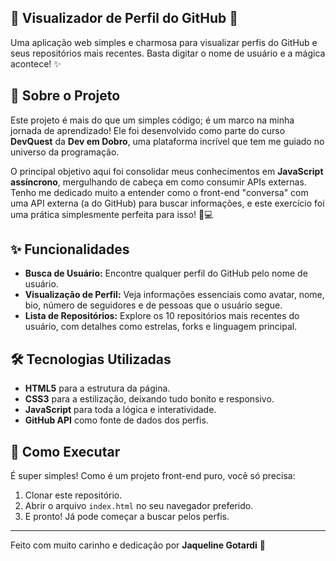 ## 🚀 Visualizador de Perfil do GitHub 🚀

Uma aplicação web simples e charmosa para visualizar perfis do GitHub e seus repositórios mais recentes. Basta digitar o nome de usuário e a mágica acontece! ✨

## 🎯 Sobre o Projeto

Este projeto é mais do que um simples código; é um marco na minha jornada de aprendizado! Ele foi desenvolvido como parte do curso **DevQuest** da **Dev em Dobro**, uma plataforma incrível que tem me guiado no universo da programação.

O principal objetivo aqui foi consolidar meus conhecimentos em **JavaScript assíncrono**, mergulhando de cabeça em como consumir APIs externas. Tenho me dedicado muito a entender como o front-end "conversa" com uma API externa (a do GitHub) para buscar informações, e este exercício foi uma prática simplesmente perfeita para isso! 🧠💻

## ✨ Funcionalidades

- **Busca de Usuário:** Encontre qualquer perfil do GitHub pelo nome de usuário.
- **Visualização de Perfil:** Veja informações essenciais como avatar, nome, bio, número de seguidores e de pessoas que o usuário segue.
- **Lista de Repositórios:** Explore os 10 repositórios mais recentes do usuário, com detalhes como estrelas, forks e linguagem principal.

## 🛠️ Tecnologias Utilizadas

- **HTML5** para a estrutura da página.
- **CSS3** para a estilização, deixando tudo bonito e responsivo.
- **JavaScript** para toda a lógica e interatividade.
- **GitHub API** como fonte de dados dos perfis.

## 📂 Como Executar

É super simples! Como é um projeto front-end puro, você só precisa:

1.  Clonar este repositório.
2.  Abrir o arquivo `index.html` no seu navegador preferido.
3.  E pronto! Já pode começar a buscar pelos perfis.

---

Feito com muito carinho e dedicação por **Jaqueline Gotardi** 💙
